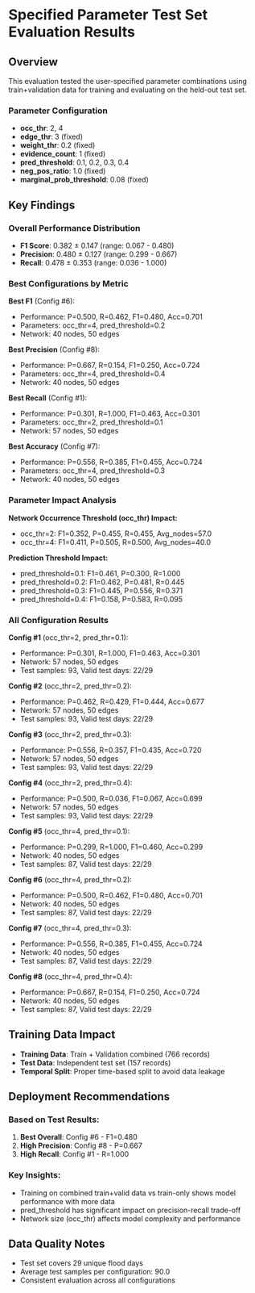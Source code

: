 # Specified Parameter Test Set Evaluation Results

## Overview
This evaluation tested the user-specified parameter combinations using train+validation data for training
and evaluating on the held-out test set.

### Parameter Configuration
- **occ_thr**: 2, 4
- **edge_thr**: 3 (fixed)
- **weight_thr**: 0.2 (fixed)
- **evidence_count**: 1 (fixed)
- **pred_threshold**: 0.1, 0.2, 0.3, 0.4
- **neg_pos_ratio**: 1.0 (fixed)
- **marginal_prob_threshold**: 0.08 (fixed)

## Key Findings

### Overall Performance Distribution
- **F1 Score**: 0.382 ± 0.147 (range: 0.067 - 0.480)
- **Precision**: 0.480 ± 0.127 (range: 0.299 - 0.667)
- **Recall**: 0.478 ± 0.353 (range: 0.036 - 1.000)

### Best Configurations by Metric

**Best F1** (Config #6):
- Performance: P=0.500, R=0.462, F1=0.480, Acc=0.701
- Parameters: occ_thr=4, pred_threshold=0.2
- Network: 40 nodes, 50 edges

**Best Precision** (Config #8):
- Performance: P=0.667, R=0.154, F1=0.250, Acc=0.724
- Parameters: occ_thr=4, pred_threshold=0.4
- Network: 40 nodes, 50 edges

**Best Recall** (Config #1):
- Performance: P=0.301, R=1.000, F1=0.463, Acc=0.301
- Parameters: occ_thr=2, pred_threshold=0.1
- Network: 57 nodes, 50 edges

**Best Accuracy** (Config #7):
- Performance: P=0.556, R=0.385, F1=0.455, Acc=0.724
- Parameters: occ_thr=4, pred_threshold=0.3
- Network: 40 nodes, 50 edges

### Parameter Impact Analysis

**Network Occurrence Threshold (occ_thr) Impact:**
- occ_thr=2: F1=0.352, P=0.455, R=0.455, Avg_nodes=57.0
- occ_thr=4: F1=0.411, P=0.505, R=0.500, Avg_nodes=40.0

**Prediction Threshold Impact:**
- pred_threshold=0.1: F1=0.461, P=0.300, R=1.000
- pred_threshold=0.2: F1=0.462, P=0.481, R=0.445
- pred_threshold=0.3: F1=0.445, P=0.556, R=0.371
- pred_threshold=0.4: F1=0.158, P=0.583, R=0.095

### All Configuration Results

**Config #1** (occ_thr=2, pred_thr=0.1):
- Performance: P=0.301, R=1.000, F1=0.463, Acc=0.301
- Network: 57 nodes, 50 edges
- Test samples: 93, Valid test days: 22/29

**Config #2** (occ_thr=2, pred_thr=0.2):
- Performance: P=0.462, R=0.429, F1=0.444, Acc=0.677
- Network: 57 nodes, 50 edges
- Test samples: 93, Valid test days: 22/29

**Config #3** (occ_thr=2, pred_thr=0.3):
- Performance: P=0.556, R=0.357, F1=0.435, Acc=0.720
- Network: 57 nodes, 50 edges
- Test samples: 93, Valid test days: 22/29

**Config #4** (occ_thr=2, pred_thr=0.4):
- Performance: P=0.500, R=0.036, F1=0.067, Acc=0.699
- Network: 57 nodes, 50 edges
- Test samples: 93, Valid test days: 22/29

**Config #5** (occ_thr=4, pred_thr=0.1):
- Performance: P=0.299, R=1.000, F1=0.460, Acc=0.299
- Network: 40 nodes, 50 edges
- Test samples: 87, Valid test days: 22/29

**Config #6** (occ_thr=4, pred_thr=0.2):
- Performance: P=0.500, R=0.462, F1=0.480, Acc=0.701
- Network: 40 nodes, 50 edges
- Test samples: 87, Valid test days: 22/29

**Config #7** (occ_thr=4, pred_thr=0.3):
- Performance: P=0.556, R=0.385, F1=0.455, Acc=0.724
- Network: 40 nodes, 50 edges
- Test samples: 87, Valid test days: 22/29

**Config #8** (occ_thr=4, pred_thr=0.4):
- Performance: P=0.667, R=0.154, F1=0.250, Acc=0.724
- Network: 40 nodes, 50 edges
- Test samples: 87, Valid test days: 22/29


## Training Data Impact
- **Training Data**: Train + Validation combined (766 records)
- **Test Data**: Independent test set (157 records)
- **Temporal Split**: Proper time-based split to avoid data leakage

## Deployment Recommendations

### Based on Test Results:
1. **Best Overall**: Config #6 - F1=0.480
2. **High Precision**: Config #8 - P=0.667
3. **High Recall**: Config #1 - R=1.000

### Key Insights:
- Training on combined train+valid data vs train-only shows model performance with more data
- pred_threshold has significant impact on precision-recall trade-off
- Network size (occ_thr) affects model complexity and performance

## Data Quality Notes
- Test set covers 29 unique flood days
- Average test samples per configuration: 90.0
- Consistent evaluation across all configurations
